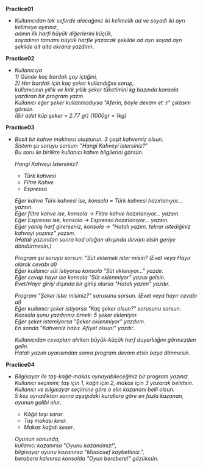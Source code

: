 **Practice01**
- *Kullanıcıdan tek seferde alacağınız iki kelimelik ad ve soyadı iki ayrı kelimeye ayırınız*,<br>
  *adının ilk harfi büyük diğerlerini küçük*,<br>
  *soyadının tamamı büyük harfle yazacak şekilde ad ayrı soyad ayrı şekilde alt alta ekrana yazdırın*.<br>

**Practice02**
- *Kullanıcıya*<br>
  *1) Günde kaç bardak çay içtiğini,<br>
  2) Her bardak için kaç şeker kullandığını sorup,<br>
  kullanıcının yıllık ve kırk yıllık şeker tüketimini kg bazında konsola yazdıran bir program yazın.<br>
  Kullanıcı eğer şeker kullanmadıysa "Aferin, böyle devam et :)" çıktısını görsün.<br>
  (Bir adet küp şeker = 2.77 gr) (1000gr = 1kg)*

**Practice03**
- *Basit bir kahve makinesi oluşturun. 3 çeşit kahvemiz olsun*.<br>
  *Sistem şu soruyu sorsun:  "Hangi Kahveyi istersiniz?*"<br>
  *Bu soru ile birlikte kullanıcı kahve bilgilerini görsün*.<br>
  
  *Hangi Kahveyi İstersiniz?*
  - *Türk kahvesi*
  - *Filtre Kahve*
  - *Espresso*
  
  *Eğer kahve Türk kahvesi ise, konsola = Türk kahvesi hazırlanıyor... yazsın.<br>
  Eğer filtre kahve ise,   konsola -> Filtre kahve hazırlanıyor...  yazsın.<br>
  Eğer Espresso ise, konsola ->  Espresso hazırlanıyor...   yazsın.<br>
  Eğer yanlış harf girerseniz, konsola -> "Hatalı yazım, tekrar istediğiniz kahveyi yazınız" yazsın.<br>
  (Hatalı yazımdan sonra kod oloğan akışında devam etsin geriye döndürmesin.)*

  *Program şu soruyu sorsun: "Süt eklemek ister misin? (Evet veya Hayır olarak cevabı al)<br>
  Eğer kullanıcı süt istiyorsa konsola "Süt ekleniyor..." yazdır.<br>
  Eğer cevap hayır ise konsola "Süt eklenmiyor" yazısı gelsin.<br>
  Evet/Hayır girişi dışında bir giriiş olursa "Hatalı yazım" yazdır.*
  
  *Program "Şeker ister misiniz?" sorusunu sorsun. (Evet veya hayır cevabı al)<br>
  Eğer kullanıcı şeker istiyorsa "Kaç şeker olsun?" sorusunu sorsun.<br>
  Konsola şunu yazdırınız örnek: 5 şeker ekleniyor.<br>
  Eğer şeker istemiyorsa "Şeker eklenmiyor" yazdırın.<br>
  En sonda "Kahveniz hazır. Afiyet olsun!" yazdır*.<br>
  
  *Kullanıcıdan cevapları alırken büyük-küçük harf duyarlılığını görmezden gelin.<br>
  Hatalı yazım uyarısından sonra program devam etsin başa dönmesin.*

**Practice04**
- *Bilgisayar ile taş-kağıt-makas oynayabileceğiniz bir program yazınız.<br>
  Kullanıcı seçimini; taş için 1, kağıt için 2, makas için 3 yazarak belirtsin.<br>
  Kullanıcı ve bilgisayar seçimine göre o elin kazananı belli olsun.<br>
  5 kez oynadıktan sonra aşagıdaki kurallara göre en fazla kazanan, oyunun galibi olur*.

  - *Kâğıt taşı sarar*.
  - *Taş makası kırar*.
  - *Makas kağıdı keser*.
 
  *Oyunun sonunda,<br>
  kullanıcı kazanırsa "Oyunu kazandınız!",<br>
  bilgisayar oyunu kazanırsa "Maalasef kaybettiniz.",<br>
  berabera kalınırsa konsolda "Oyun berabere!" gözüksün*.

  
